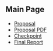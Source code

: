 ## Main Page

* [Proposal](https://flowersh0026.github.io/618-final/pages/proposal.md)
* [Proposal PDF](https://flowersh0026.github.io/618-final/doc/proposal.pdf)
* [Checkpoint](https://flowersh0026.github.io/618-final/pages/checkpoint.md)
* [Final Report](https://flowersh0026.github.io/618-final/pages/final.md)
